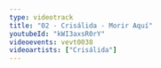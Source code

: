 ```yaml
---
type: videotrack
title: "02 - Crisálida - Morir Aquí"
youtubeId: "kWI3axsR0rY"
videoevents: vevt0038
videoartists: ["Crisálida"]
---
```

